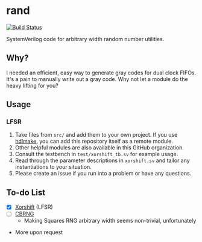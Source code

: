 # rand

[![Build Status](https://travis-ci.com/hdl-util/rand.svg?branch=master)](https://travis-ci.com/hdl-util/rand)

SystemVerilog code for arbitrary width random number utilities.

## Why?

I needed an efficient, easy way to generate gray codes for dual clock FIFOs. It's a pain to manually write out a gray code. Why not let a module do the heavy lifting for you?

## Usage

### LFSR

1. Take files from `src/` and add them to your own project. If you use [hdlmake](https://hdlmake.readthedocs.io/en/master/), you can add this repository itself as a remote module.
1. Other helpful modules are also available in this GitHub organization.
1. Consult the testbench in `test/xorshift_tb.sv` for example usage.
1. Read through the parameter descriptions in `xorshift.sv` and tailor any instantiations to your situation.
1. Please create an issue if you run into a problem or have any questions.

## To-do List

* [x] [Xorshift](https://en.wikipedia.org/wiki/Xorshift) (LFSR)
* [ ] [CBRNG](https://en.wikipedia.org/wiki/Counter-based_random_number_generator_(CBRNG)#Squares_RNG)
  * Making Squares RNG arbitrary width seems non-trivial, unfortunately
* More upon request
